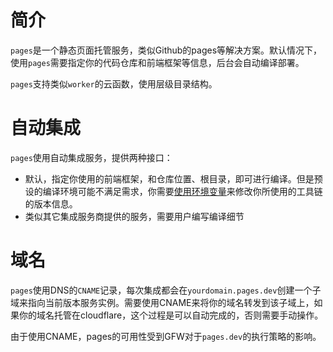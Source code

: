 # 简介

`pages`是一个静态页面托管服务，类似Github的pages等解决方案。默认情况下，使用`pages`需要指定你的代码仓库和前端框架等信息，后台会自动编译部署。

`pages`支持类似`worker`的云函数，使用层级目录结构。

# 自动集成

`pages`使用自动集成服务，提供两种接口：

- 默认，指定你使用的前端框架，和仓库位置、根目录，即可进行编译。但是预设的编译环境可能不满足需求，你需要[使用环境变量](https://developers.cloudflare.com/pages/platform/build-configuration/)来修改你所使用的工具链的版本信息。
- 类似其它集成服务商提供的服务，需要用户编写编译细节

# 域名

`pages`使用DNS的`CNAME`记录，每次集成都会在`yourdomain.pages.dev`创建一个子域来指向当前版本服务实例。需要使用CNAME来将你的域名转发到该子域上，如果你的域名托管在cloudflare，这个过程是可以自动完成的，否则需要手动操作。

由于使用CNAME，pages的可用性受到GFW对于`pages.dev`的执行策略的影响。